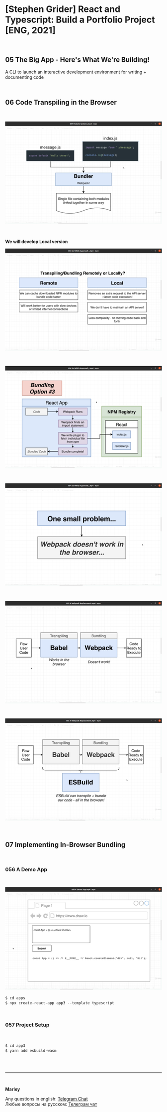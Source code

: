 # [Stephen Grider] React and Typescript: Build a Portfolio Project [ENG, 2021]

<br/>

## 05 The Big App - Here's What We're Building!

A CLI to launch an interactive development environment for writing + documenting code

<br/>

## 06 Code Transpiling in the Browser

<br/>

![Application](/img/pic-m06-p01.png?raw=true)

<br/>

**We will develop Local version**

![Application](/img/pic-m06-p02.png?raw=true)

<br/>

![Application](/img/pic-m06-p03.png?raw=true)

<br/>

![Application](/img/pic-m06-p04.png?raw=true)

<br/>

![Application](/img/pic-m06-p05.png?raw=true)

<br/>

![Application](/img/pic-m06-p06.png?raw=true)

<br/>

## 07 Implementing In-Browser Bundling

<br/>

### 056 A Demo App

<br/>

![Application](/img/pic-m07-p01.png?raw=true)

    $ cd apps
    $ npx create-react-app app3 --template typescript

<br/>

### 057 Project Setup

<br/>

    $ cd app3
    $ yarn add esbuild-wasm

<br/><br/>

---

<br/>

**Marley**

Any questions in english: <a href="https://jsdev.org/chat/">Telegram Chat</a>  
Любые вопросы на русском: <a href="https://jsdev.ru/chat/">Телеграм чат</a>
